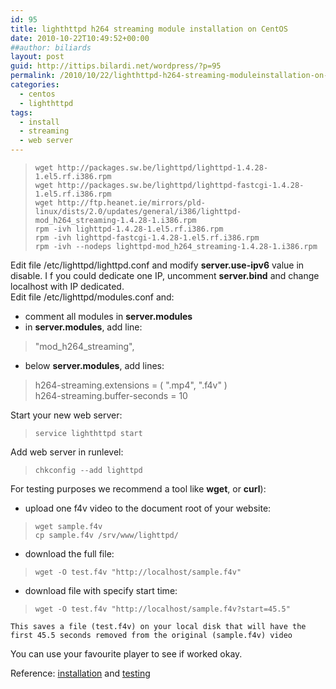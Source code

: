 ```yaml
---
id: 95
title: lighthttpd h264 streaming module installation on CentOS
date: 2010-10-22T10:49:52+00:00
##author: biliards
layout: post
guid: http://ittips.bilardi.net/wordpress/?p=95
permalink: /2010/10/22/lighthttpd-h264-streaming-moduleinstallation-on-centos/
categories:
  - centos
  - lighthttpd
tags:
  - install
  - streaming
  - web server
---
```

> `wget http://packages.sw.be/lighttpd/lighttpd-1.4.28-1.el5.rf.i386.rpm`<br />
`wget http://packages.sw.be/lighttpd/lighttpd-fastcgi-1.4.28-1.el5.rf.i386.rpm`<br />
`wget http://ftp.heanet.ie/mirrors/pld-linux/dists/2.0/updates/general/i386/lighttpd-mod_h264_streaming-1.4.28-1.i386.rpm`<br />
`rpm -ivh lighttpd-1.4.28-1.el5.rf.i386.rpm`<br />
`rpm -ivh lighttpd-fastcgi-1.4.28-1.el5.rf.i386.rpm`<br />
`rpm -ivh --nodeps lighttpd-mod_h264_streaming-1.4.28-1.i386.rpm`  

Edit file /etc/lighttpd/lighttpd.conf and modify **server.use-ipv6** value in disable. I f you could dedicate one IP, uncomment **server.bind** and change localhost with IP dedicated.  
Edit file /etc/lighttpd/modules.conf and:

  * comment all modules in **server.modules**
  * in **server.modules**, add line:  
> "mod_h264_streaming",

  * below **server.modules**, add lines:  
> h264-streaming.extensions = ( ".mp4", ".f4v" )<br />
h264-streaming.buffer-seconds = 10

Start your new web server:  
> `service lighthttpd start`

Add web server in runlevel:  
> `chkconfig --add lighttpd`  

For testing purposes we recommend a tool like **wget**, or **curl**):

  * upload one f4v video to the document root of your website:  
> `wget sample.f4v`<br />
`cp sample.f4v /srv/www/lighttpd/`

  * download the full file:  
> `wget -O test.f4v "http://localhost/sample.f4v"`

  * download file with specify start time:  
> `wget -O test.f4v "http://localhost/sample.f4v?start=45.5"`  

    This saves a file (test.f4v) on your local disk that will have the first 45.5 seconds removed from the original (sample.f4v) video

You can use your favourite player to see if worked okay.

Reference: [installation](http://h264.code-shop.com/trac/wiki/Mod-H264-Streaming-Lighttpd-Version2) and [testing](http://h264.code-shop.com/trac/wiki/Mod-H264-Streaming-Testing-Version2)
